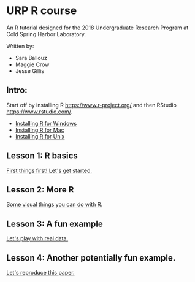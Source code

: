 # URP R course

An R tutorial designed for the 2018 Undergraduate Research Program at Cold Spring Harbor Laboratory.

Written by: 
- Sara Ballouz
- Maggie Crow 
- Jesse Gillis

## Intro: 
Start off by installing R https://www.r-project.org/ and then RStudio https://www.rstudio.com/.
- [Installing R for Windows](/intro/installwindows.md)
- [Installing R for Mac](/intro/installmac.md)
- [Installing R for Unix](/intro/installunix.md)

## Lesson 1: R basics 
[First things first! Let's get started.](/lessons/lesson1.md)   

## Lesson 2: More R 
[Some visual things you can do with R.](lesson2.md)

## Lesson 3: A fun example 
[Let's play with real data.](lesson3.md)

## Lesson 4: Another potentially fun example.
[Let's reproduce this paper.](lesson4.md)

